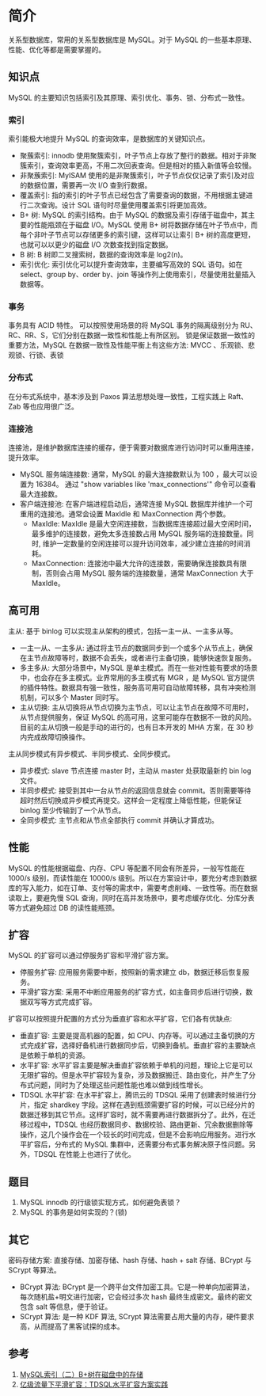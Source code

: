 # 简介
关系型数据库，常用的关系型数据库是 MySQL。对于 MySQL 的一些基本原理、性能、优化等都是需要掌握的。

## 知识点
MySQL 的主要知识包括索引及其原理、索引优化、事务、锁、分布式一致性。

### 索引
索引能极大地提升 MySQL 的查询效率，是数据库的关键知识点。
- 聚蔟索引: innodb 使用聚簇索引，叶子节点上存放了整行的数据。相对于非聚簇索引，查询效率更高，不用二次回表查询。但是相对的插入新值等会较慢。
- 非聚蔟索引: MyISAM 使用的是非聚簇索引，叶子节点仅仅记录了索引及对应的数据位置，需要再一次 I/O 查到行数据。
- 覆盖索引: 指的索引的叶子节点已经包含了需要查询的数据，不用根据主键进行二次查询。设计 SQL 语句时尽量使用覆盖索引将更加高效。
- B+ 树: MySQL 的索引结构。由于 MySQL 的数据及索引存储于磁盘中，其主要的性能瓶颈在于磁盘 I/O。MySQL 使用 B+ 树将数据存储在叶子节点中，而每个非叶子节点可以存储更多的索引键，这样可以让索引 B+ 树的高度更短，也就可以以更少的磁盘 I/O 次数查找到指定数据。
- B 树: B 树即二叉搜索树，数据的查询效率是 log2(n)。
- 索引优化: 索引优化可以提升查询效率，主要编写高效的 SQL 语句。如在 select、group by、order by、join 等操作列上使用索引，尽量使用批量插入数据等。

### 事务
事务具有 ACID 特性。
可以按照使用场景的将 MySQL 事务的隔离级别分为 RU、RC、RR、S，它们分别在数据一致性和性能上有所区别。
锁是保证数据一致性的重要方法，MySQL 在数据一致性及性能平衡上有这些方法: MVCC 、乐观锁、悲观锁、行锁、表锁

### 分布式
在分布式系统中，基本涉及到 Paxos 算法思想处理一致性，工程实践上 Raft、Zab 等也应用很广泛。


### 连接池
连接池，是维护数据库连接的缓存，便于需要对数据库进行访问时可以重用连接，提升效率。
- MySQL 服务端连接数: 通常，MySQL 的最大连接数默认为 100 ，最大可以设置为 16384。 通过 "show variables  like  'max_connections'" 命令可以查看最大连接数。
- 客户端连接池: 在客户端进程启动后，通常连接 MySQL 数据库并维护一个可重用的连接池。通常会设置 MaxIdle 和 MaxConnection 两个参数。
   - MaxIdle: MaxIdle 是最大空闲连接数，当数据库连接超过最大空闲时间，最多维护的连接数，避免太多连接数占用 MySQL 服务端的连接数量。同时, 维护一定数量的空闲连接可以提升访问效率，减少建立连接的时间消耗。
   - MaxConnection: 连接池中最大允许的连接数，需要确保连接数具有限制，否则会占用 MySQL 服务端的连接数量，通常 MaxConnection 大于 MaxIdle。

## 高可用
主从: 基于 binlog 可以实现主从架构的模式，包括一主一从、一主多从等。
- 一主一从、一主多从: 通过将主节点的数据同步到一个或多个从节点上，确保在主节点故障等时，数据不会丢失，或者进行主备切换，能够快速恢复服务。 
- 多主多从: 大部分场景中，MySQL 是单主模式。而在一些对性能有要求的场景中，也会存在多主模式。业界常用的多主模式有 MGR ，是 MySQL 官方提供的插件特性。数据具有强一致性，服务高可用可自动故障转移，具有冲突检测机制，可以多个 Master 同时写。
- 主从切换: 主从切换将从节点切换为主节点，可以让主节点在故障不可用时，从节点提供服务，保证 MySQL 的高可用，这里可能存在数据不一致的风险。目前的主从切换一般是手动的进行的，也有日本开发的 MHA 方案，在 30 秒内完成故障切换操作。

主从同步模式有异步模式、半同步模式、全同步模式。
- 异步模式: slave 节点连接 master 时，主动从 master 处获取最新的 bin log 文件。
- 半同步模式: 接受到其中一台从节点的返回信息就会 commit。否则需要等待超时然后切换成异步模式再提交。这样会一定程度上降低性能，但能保证 binlog 至少传输到了一个从节点。
- 全同步模式: 主节点和从节点全部执行 commit 并确认才算成功。

## 性能
MySQL 的性能根据磁盘、内存、CPU 等配置不同会有所差异，一般写性能在 1000/s 级别，而读性能在 10000/s 级别。所以在方案设计中，要充分考虑到数据库的写入能力，如在订单、支付等的需求中，需要考虑削峰、一致性等。而在数据读取上，要避免慢 SQL 查询，同时在高并发场景中，要考虑缓存优化、分库分表等方式避免超过 DB 的读性能瓶颈。

## 扩容
MySQL 的扩容可以通过停服务扩容和平滑扩容方案。
- 停服务扩容: 应用服务需要中断，按照新的需求建立 db，数据迁移后恢复服务。
- 平滑扩容方案: 采用不中断应用服务的扩容方式，如主备同步后进行切换，数据双写等方式完成扩容。

扩容可以按照提升配置的方式分为垂直扩容和水平扩容，它们各有优缺点: 
- 垂直扩容: 主要是提高机器的配置，如 CPU、内存等。可以通过主备切换的方式完成扩容，选择好备机进行数据同步后，切换到备机。垂直扩容的主要缺点是依赖于单机的资源。
- 水平扩容: 水平扩容主要是解决垂直扩容依赖于单机的问题，理论上它是可以无限扩容的。但是水平扩容较为复杂，涉及数据搬迁、路由变化，并产生了分布式问题，同时为了处理这些问题性能也难以做到线性增长。
- TDSQL 水平扩容: 在水平扩容上，腾讯云的 TDSQL 采用了创建表时候进行分片，指定 shardkey 字段。这样在遇到瓶颈需要扩容的时候，可以已经分片的数据迁移到其它节点。这样扩容时，就不需要再进行数据拆分了。此外，在迁移过程中，TDSQL 也经历数据同步、数据校验、路由更新、冗余数据删除等操作，这几个操作会在一个较长的时间完成，但是不会影响应用服务。进行水平扩容后，分布式的 MySQL 集群中，还需要分布式事务解决原子性问题。另外，TDSQL 在性能上也进行了优化。

## 题目
1. MySQL innodb 的行级锁实现方式，如何避免表锁？
2. MySQL 的事务是如何实现的？(锁)

## 其它
密码存储方案: 直接存储、加密存储、hash 存储、hash + salt 存储、BCrypt 与 SCrypt 等算法。
- BCrypt 算法: BCrypt 是一个跨平台文件加密工具。它是一种单向加密算法，每次随机盐+明文进行加密，它会经过多次 hash 最终生成密文。最终的密文包含 salt 等信息，便于验证。
- SCrypt 算法: 是一种 KDF 算法, SCrypt 算法需要占用大量的内存，硬件要求高，从而提高了黑客试探的成本。

## 参考
1. [MySQL索引（二）B+树在磁盘中的存储](https://juejin.cn/post/6844903856388718606)
2. [亿级流量下平滑扩容：TDSQL水平扩容方案实践](https://cloud.tencent.com/developer/article/1611288)
